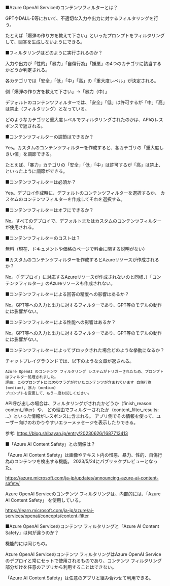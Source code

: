 ■Azure OpenAI Serviceのコンテンツフィルターとは？

GPTやDALL-E等において、不適切な入力や出力に対するフィルタリングを行う。

たとえば「爆弾の作り方を教えて下さい」といったプロンプトをフィルタリングして、回答を生成しないようにできる。

■フィルタリングはどのように実行されるのか？

入力や出力が「性的」「暴力」「自傷行為」「嫌悪」の4つのカテゴリに該当するかどうか判定される。

各カテゴリでは「安全」「低」「中」「高」の「重大度レベル」が決定される。

例「爆弾の作り方を教えて下さい」→「暴力（中）」

デフォルトのコンテンツフィルターでは、「安全」「低」は許可するが「中」「高」は禁止（フィルタリング）となっている。

どのようなカテゴリと重大度レベルでフィルタリングされたのかは、APIのレスポンスで返される。

■コンテンツフィルターの調節はできるか？

Yes。カスタムのコンテンツフィルターを作成すると、各カテゴリの「重大度しきい値」を調節できる。

たとえば、「暴力」カテゴリの「安全」「低」「中」は許可するが「高」は禁止、といったように調節ができる。

■コンテンツフィルターは必須か？

Yes。デプロイ作成時に、デフォルトのコンテンツフィルターを選択するか、
カスタムのコンテンツフィルターを作成してそれを選択する。

■コンテンツフィルターはオフにできるか？

No。すべてのデプロイで、デフォルトまたはカスタムのコンテンツフィルターが使用される。


■コンテンツフィルターのコストは？

無料（現在、ドキュメントや価格のページで料金に関する説明がない）

■カスタムのコンテンツフィルターを作成するとAzureリソースが作成されるか？

No。（「デプロイ」に対応するAzureリソースが作成されないのと同様、）「コンテンツフィルター」のAzureリソースも作成されない。

■コンテンツフィルターによる回答の精度への影響はあるか？

No。GPT等への入力と出力に対するフィルターであり、GPT等のモデルの動作には影響がない。

■コンテンツフィルターによる性能への影響はあるか？

No。GPT等への入力と出力に対するフィルターであり、GPT等のモデルの動作には影響がない。

■コンテンツフィルターによってブロックされた場合どのような挙動になるか？

チャットプレイグラウンドでは、以下のような文章が返される。

```
Azure OpenAI のコンテンツ フィルタリング システムがトリガーされたため、プロンプトはフィルター処理されました。
理由: このプロンプトには次のフラグが付いたコンテンツが含まれています 自傷行為 (medium), 暴力 (medium)
プロンプトを変更して、もう一度お試しください。 
```

API呼び出しの場合は、フィルタリングがされたかどうか（finish_reason: content_filter）や、
どの理由でフィルターされたか（content_filter_results: ...）といった情報がレスポンスに含まれる。
アプリ側でその情報を使って、ユーザー向けのわかりやすいエラーメッセージを表示したりできる。

参考: https://blog.shibayan.jp/entry/20230626/1687713413

■「Azure AI Content Safety」との関係は？

「Azure AI Content Safety」は画像やテキスト内の憎悪、暴力、性的、自傷行為のコンテンツを検出する機能。
2023/5/24にパブリックプレビューとなった。

https://azure.microsoft.com/ja-jp/updates/announcing-azure-ai-content-safety/

Azure OpenAI Serviceのコンテンツ フィルタリングは、内部的には、「Azure AI Content Safety」 を使用している。

https://learn.microsoft.com/ja-jp/azure/ai-services/openai/concepts/content-filter

■Azure OpenAI Serviceのコンテンツ フィルタリングと「Azure AI Content Safety」は何が違うのか？

機能的には同じもの。

Azure OpenAI Serviceのコンテンツ フィルタリングはAzure OpenAI Serviceのデプロイと常にセットで使用されるものであり、コンテンツ フィルタリング部分だけを任意のアプリから利用することはできない。

「Azure AI Content Safety」は任意のアプリと組み合わせて利用できる。

